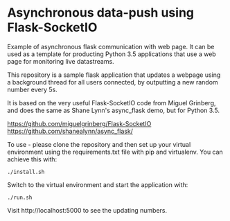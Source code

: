 # Asynchronous data-push using Flask-SocketIO

Example of asynchronous flask communication with web page. It can be used as a template for producting Python 3.5 applications that use a web page for monitoring live datastreams.

This repository is a sample flask application that updates a webpage using a background thread for all users connected, by outputting a new random number every 5s.

It is based on the very useful Flask-SocketIO code from Miguel Grinberg, and does the same as Shane Lynn's async_flask demo, but for Python 3.5.

https://github.com/miguelgrinberg/Flask-SocketIO
https://github.com/shanealynn/async_flask/

To use - please clone the repository and then set up your virtual environment using the requirements.txt file with pip and virtualenv. You can achieve this with:


    ./install.sh

Switch to the virtual environment and start the application with:

    ./run.sh

Visit http://localhost:5000 to see the updating numbers.
